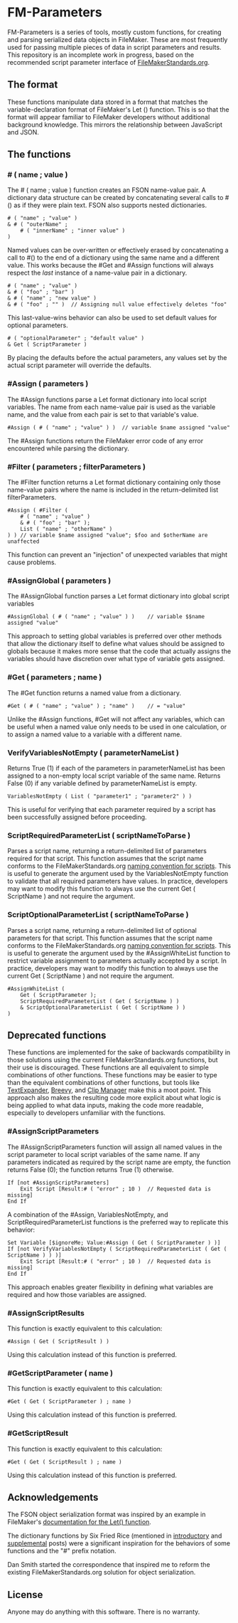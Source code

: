 # FM-Parameters

FM-Parameters is a series of tools, mostly custom functions, for creating and parsing serialized data objects in FileMaker. These are most frequently used for passing multiple pieces of data in script parameters and results. This repository is an incomplete work in progress, based on the recommended script parameter interface of [FileMakerStandards.org][1].

[1]: http://filemakerstandards.org/pages/viewpage.action?pageId=557462 "FileMakerStandards.org: Script Parameter Interface"

## The format

These functions manipulate data stored in a format that matches the variable-declaration format of FileMaker's Let () function. This is so that the format will appear familiar to FileMaker developers without additional background knowledge. This mirrors the relationship between JavaScript and JSON.

## The functions

### # ( name ; value )

The # ( name ; value ) function creates an FSON name-value pair. A dictionary data structure can be created by concatenating several calls to #() as if they were plain text. FSON also supports nested dictionaries.

	# ( "name" ; "value" )
	& # ( "outerName" ;
		# ( "innerName" ; "inner value" )
	)

Named values can be over-written or effectively erased by concatenating a call to #() to the end of a dictionary using the same name and a different value. This works because the #Get and #Assign functions will always respect the *last* instance of a name-value pair in a dictionary.

	# ( "name" ; "value" )
	& # ( "foo" ; "bar" )
	& # ( "name" ; "new value" )
	& # ( "foo" ; "" )	// Assigning null value effectively deletes "foo"

This last-value-wins behavior can also be used to set default values for optional parameters.

	# ( "optionalParameter" ; "default value" )
	& Get ( ScriptParameter )

By placing the defaults before the actual parameters, any values set by the actual script parameter will override the defaults.

### #Assign ( parameters )

The #Assign functions parse a Let format dictionary into local script variables. The name from each name-value pair is used as the variable name, and the value from each pair is set to that variable's value.

	#Assign ( # ( "name" ; "value" ) )	// variable $name assigned "value"

The #Assign functions return the FileMaker error code of any error encountered while parsing the dictionary.

### #Filter ( parameters ; filterParameters )

The #Filter function returns a Let format dictionary containing only those name-value pairs where the name is included in the return-delimited list filterParameters.

	#Assign ( #Filter (
		# ( "name" ; "value" )
		& # ( "foo" ; "bar" );
		List ( "name" ; "otherName" )
	) )	// variable $name assigned "value"; $foo and $otherName are unaffected

This function can prevent an "injection" of unexpected variables that might cause problems.

### #AssignGlobal ( parameters )

The #AssignGlobal function parses a Let format dictionary into global script variables

	#AssignGlobal ( # ( "name" ; "value" ) )	// variable $$name assigned "value"

This approach to setting global variables is preferred over other methods that allow the dictionary itself to define what values should be assigned to globals because it makes more sense that the code that actually assigns the variables should have discretion over what type of variable gets assigned.

### #Get ( parameters ; name )

The #Get function returns a named value from a dictionary.

	#Get ( # ( "name" ; "value" ) ; "name" )	// = "value"

Unlike the #Assign functions, #Get will not affect any variables, which can be useful when a named value only needs to be used in one calculation, or to assign a named value to a variable with a different name.

### VerifyVariablesNotEmpty ( parameterNameList )

Returns True (1) if each of the parameters in parameterNameList has been assigned to a non-empty local script variable of the same name. Returns False (0) if any variable defined by parameterNameList is empty.

	VariablesNotEmpty ( List ( "parameter1" ; "parameter2" ) )

This is useful for verifying that each parameter required by a script has been successfully assigned before proceeding.

### ScriptRequiredParameterList ( scriptNameToParse )

Parses a script name, returning a return-delimited list of parameters required for that script. This function assumes that the script name conforms to the FileMakerStandards.org [naming convention for scripts][2]. This is useful to generate the argument used by the VariablesNotEmpty function to validate that all required parameters have values. In practice, developers may want to modify this function to always use the current Get ( ScriptName ) and not require the argument.

[2]: http://filemakerstandards.org/display/cs/Script+naming "FileMakerStandards.org: Script naming"

### ScriptOptionalParameterList ( scriptNameToParse )

Parses a script name, returning a return-delimited list of optional parameters for that script. This function assumes that the script name conforms to the FileMakerStandards.org [naming convention for scripts][2]. This is useful to generate the argument used by the #AssignWhiteList function to restrict variable assignment to parameters actually accepted by a script. In practice, developers may want to modify this function to always use the current Get ( ScriptName ) and not require the argument.

	#AssignWhiteList (
		Get ( ScriptParameter );
		ScriptRequiredParameterList ( Get ( ScriptName ) )
		& ScriptOptionalParameterList ( Get ( ScriptName ) )
	)

## Deprecated functions

These functions are implemented for the sake of backwards compatibility in those solutions using the current FileMakerStandards.org functions, but their use is discouraged. These functions are all equivalent to simple combinations of other functions. These functions may be easier to type than the equivalent combinations of other functions, but tools like [TextExpander][], [Breevy][], and [Clip Manager][] make this a moot point. This approach also makes the resulting code more explicit about what logic is being applied to what data inputs, making the code more readable, especially to developers unfamiliar with the functions.

[TextExpander]: http://smilesoftware.com/TextExpander/index.html
[Breevy]: http://www.16software.com/breevy/
[Clip Manager]: http://www.myfmbutler.com/index.lasso?p=422

### #AssignScriptParameters

The #AssignScriptParameters function will assign all named values in the script parameter to local script variables of the same name. If any parameters indicated as required by the script name are empty, the function returns False (0); the function returns True (1) otherwise.

	If [not #AssignScriptParameters]
		Exit Script [Result:# ( "error" ; 10 )	// Requested data is missing]
	End If

A combination of the #Assign, VariablesNotEmpty, and ScriptRequiredParameterList functions is the preferred way to replicate this behavior:

	Set Variable [$ignoreMe; Value:#Assign ( Get ( ScriptParameter ) )]
	If [not VerifyVariablesNotEmpty ( ScriptRequiredParameterList ( Get ( ScriptName ) ) )]
		Exit Script [Result:# ( "error" ; 10 )	// Requested data is missing]
	End If

This approach enables greater flexibility in defining what variables are required and how those variables are assigned.

### #AssignScriptResults

This function is exactly equivalent to this calculation:

	#Assign ( Get ( ScriptResult ) )

Using this calculation instead of this function is preferred.

### #GetScriptParameter ( name )

This function is exactly equivalent to this calculation:

	#Get ( Get ( ScriptParameter ) ; name )

Using this calculation instead of this function is preferred.

### #GetScriptResult

This function is exactly equivalent to this calculation:

	#Get ( Get ( ScriptResult ) ; name )

Using this calculation instead of this function is preferred.

## Acknowledgements

The FSON object serialization format was inspired by an example in FileMaker's [documentation for the Let() function][3].

[3]: http://www.filemaker.com/help/html/func_ref3.33.15.html "FileMaker, Inc.: Let"

The dictionary functions by Six Fried Rice (mentioned in [introductory][4] and [supplemental][5] posts) were a significant inspiration for the behaviors of some functions and the "#" prefix notation.

[4]: http://sixfriedrice.com/wp/passing-multiple-parameters-to-scripts-advanced/ "Six Fried Rice: Passing Multiple Parameters to Scripts - Advanced"
[5]: http://sixfriedrice.com/wp/filemaker-dictionary-functions/ "Six Fried Rice: FileMaker Dictionary Functions"

Dan Smith started the correspondence that inspired me to reform the existing FileMakerStandards.org solution for object serialization.

## License

Anyone may do anything with this software. There is no warranty.